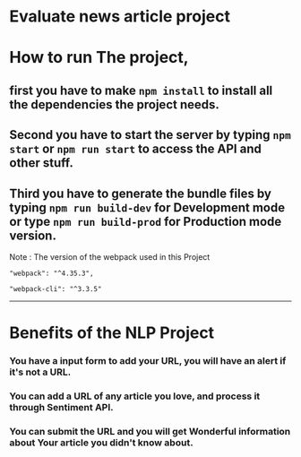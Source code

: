 # Evaluate news article project

# How to run The project,

## first you have to make `npm install` to install all the dependencies the project needs.

## Second you have to start the server by typing `npm start` or `npm run start` to access the API and other stuff.

## Third you have to generate the bundle files by typing `npm run build-dev` for Development mode or type `npm run build-prod` for Production mode version.

Note : The version of the webpack used in this Project

    "webpack": "^4.35.3",

    "webpack-cli": "^3.3.5"

----------------------------------


# Benefits of the NLP Project

### You have a input form to add your URL, you will have an alert if it's not a URL.

### You can add a URL of any article you love, and process it through Sentiment API.

### You can submit the URL and you will get Wonderful information about Your article you didn't know about.
